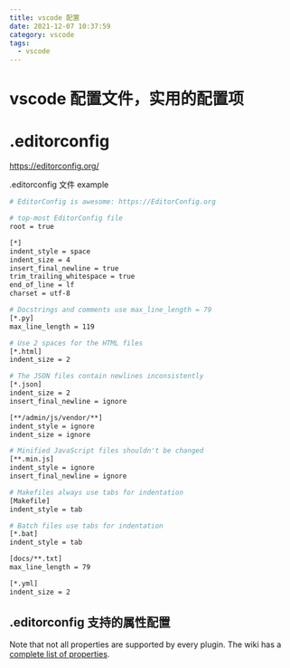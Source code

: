 ```yaml
---
title: vscode 配置
date: 2021-12-07 10:37:59
category: vscode
tags:
  - vscode
---
```


# vscode 配置文件，实用的配置项

<!-- more -->

# .editorconfig

https://editorconfig.org/

.editorconfig 文件 example

```bash
# EditorConfig is awesome: https://EditorConfig.org

# top-most EditorConfig file
root = true

[*]
indent_style = space
indent_size = 4
insert_final_newline = true
trim_trailing_whitespace = true
end_of_line = lf
charset = utf-8

# Docstrings and comments use max_line_length = 79
[*.py]
max_line_length = 119

# Use 2 spaces for the HTML files
[*.html]
indent_size = 2

# The JSON files contain newlines inconsistently
[*.json]
indent_size = 2
insert_final_newline = ignore

[**/admin/js/vendor/**]
indent_style = ignore
indent_size = ignore

# Minified JavaScript files shouldn't be changed
[**.min.js]
indent_style = ignore
insert_final_newline = ignore

# Makefiles always use tabs for indentation
[Makefile]
indent_style = tab

# Batch files use tabs for indentation
[*.bat]
indent_style = tab

[docs/**.txt]
max_line_length = 79

[*.yml]
indent_size = 2
```

## .editorconfig 支持的属性配置

Note that not all properties are supported by every plugin. The wiki has a [complete list of properties](https://github.com/editorconfig/editorconfig/wiki/EditorConfig-Properties).
